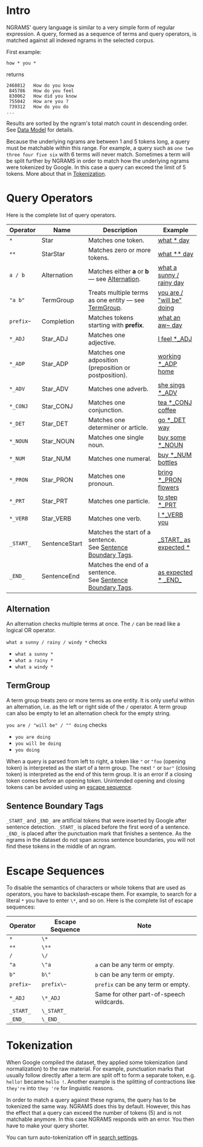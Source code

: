 # Intro

NGRAMS' query language is similar to a very simple form of regular expression. A query, formed as a sequence of terms and query operators, is matched against all indexed ngrams in the selected corpus.

First example:

```
how * you *
```

returns

```
2468812   How do you know
 845786   How do you feel
 830062   How did you know
 755042   How are you ?
 739312   How do you do
...
```

Results are sorted by the ngram's total match count in descending order. See [Data Model](data-model) for details.

Because the underlying ngrams are between 1 and 5 tokens long, a query must be matchable within this range. For example, a query such as `one two three four five six` with 6 terms will never match. Sometimes a term will be split further by NGRAMS in order to match how the underlying ngrams were tokenized by Google. In this case a query can exceed the limit of 5 tokens. More about that in [Tokenization](#tokenization).

# Query Operators

Here is the complete list of query operators.

| Operator  | Name          | Description                                                                              | Example                                                                                           |
| --------- | ------------- | ---------------------------------------------------------------------------------------- | ------------------------------------------------------------------------------------------------- |
| `*`       | Star          | Matches one token.                                                                       | [what \* day](https://ngrams.dev/?corpus=eng&query=what+%2A+day)                                  |
| `**`      | StarStar      | Matches zero or more tokens.                                                             | [what \*\* day](https://ngrams.dev/?corpus=eng&query=what+%2A%2A+day)                             |
| `a / b`   | Alternation   | Matches either **a** or **b** — see [Alternation](#alternation).                         | [what a sunny / rainy day](https://ngrams.dev/?corpus=eng&query=what+a+sunny+%2F+rainy+day)       |
| `"a b"`   | TermGroup     | Treats multiple terms as one entity — see [TermGroup](#termgroup).                                | [you are / "will be" doing](https://ngrams.dev/?corpus=eng&query=you+are+%2F+%22will+be%22+doing) |
| `prefix~` | Completion    | Matches tokens starting with **prefix**.                                                 | [what an aw~ day](https://ngrams.dev/?corpus=eng&query=what+an+aw~+day)                           |
| `*_ADJ`   | Star_ADJ      | Matches one adjective.                                                                   | [I feel \*\_ADJ](https://ngrams.dev/?corpus=eng&query=I+feel+*_ADJ)                               |
| `*_ADP`   | Star_ADP      | Matches one adposition (preposition or postposition).                                    | [working \*\_ADP home](https://ngrams.dev/?corpus=eng&query=working+*_ADP+home)                   |
| `*_ADV`   | Star_ADV      | Matches one adverb.                                                                      | [she sings \*\_ADV](https://ngrams.dev/?corpus=eng&query=she+sings+*_ADV)                         |
| `*_CONJ`  | Star_CONJ     | Matches one conjunction.                                                                 | [tea \*\_CONJ coffee](https://ngrams.dev/?corpus=eng&query=tea+*_CONJ+coffee)                     |
| `*_DET`   | Star_DET      | Matches one determiner or article.                                                       | [go \*\_DET way](https://ngrams.dev/?corpus=eng&query=go+*_DET+way)                               |
| `*_NOUN`  | Star_NOUN     | Matches one single noun.                                                                 | [buy some \*\_NOUN](https://ngrams.dev/?corpus=eng&query=buy+some+*_NOUN)                         |
| `*_NUM`   | Star_NUM      | Matches one numeral.                                                                     | [buy \*\_NUM bottles](https://ngrams.dev/?corpus=eng&query=buy+*_NUM+bottles)                     |
| `*_PRON`  | Star_PRON     | Matches one pronoun.                                                                     | [bring \*\_PRON flowers](https://ngrams.dev/?corpus=eng&query=bring+*_PRON+flowers)               |
| `*_PRT`   | Star_PRT      | Matches one particle.                                                                    | [to step \*\_PRT](https://ngrams.dev/?corpus=eng&query=to+step+*_PRT)                             |
| `*_VERB`  | Star_VERB     | Matches one verb.                                                                        | [I \*\_VERB you](https://ngrams.dev/?corpus=eng&query=I+*_VERB+you)                               |
| `_START_` | SentenceStart | Matches the start of a sentence.<br>See [Sentence Boundary Tags](#sentence-boundary-tags). | [\_START\_ as expected \*](https://ngrams.dev/?corpus=eng&query=_START_+as+expected+*)            |
| `_END_`   | SentenceEnd   | Matches the end of a sentence.<br>See [Sentence Boundary Tags](#sentence-boundary-tags).   | [as expected \* \_END\_](https://ngrams.dev/?corpus=eng&query=as+expected+*+_END_)                |

## Alternation

An alternation checks multiple terms at once. The `/` can be read like a logical OR operator.

`what a sunny / rainy / windy *` checks

- `what a sunny *`
- `what a rainy *`
- `what a windy *`

## TermGroup

A term group treats zero or more terms as one entity. It is only useful within an alternation, i.e. as the left or right side of the `/` operator. A term group can also be empty to let an alternation check for the empty string.

`you are / "will be" / "" doing` checks

- `you are doing`
- `you will be doing`
- `you doing`

When a query is parsed from left to right, a token like `"` or `"foo` (opening token) is interpreted as the start of a term group. The next `"` or `bar"` (closing token) is interpreted as the end of this term group. It is an error if a closing token comes before an opening token. Unintended opening and closing tokens can be avoided using an [escape sequence](#escape-sequences).

## Sentence Boundary Tags

`_START_` and `_END_` are artificial tokens that were inserted by Google after sentence detection. `_START_` is placed before the first word of a sentence. `_END_` is placed after the punctuation mark that finishes a sentence. As the ngrams in the dataset do not span across sentence boundaries, you will not find these tokens in the middle of an ngram.

# Escape Sequences

To disable the semantics of characters or whole tokens that are used as operators, you have to backslash-escape them. For example, to search for a literal `*` you have to enter `\*`, and so on. Here is the complete list of escape sequences:

| Operator  | Escape Sequence | Note                                     |
| --------- | --------------- | ---------------------------------------- |
| `*`       | `\*`            |                                          |
| `**`      | `\**`           |                                          |
| `/`       | `\/`            |                                          |
| `"a`      | `\"a`           | `a` can be any term or empty.            |
| `b"`      | `b\"`           | `b` can be any term or empty.            |
| `prefix~` | `prefix\~`      | `prefix` can be any term or empty.       |
| `*_ADJ`   | `\*_ADJ`        | Same for other part-of-speech wildcards. |
| `_START_` | `\_START_`      |                                          |
| `_END_`   | `\_END_`        |                                          |

# Tokenization

When Google compiled the dataset, they applied some tokenization (and normalization) to the raw material. For example, punctuation marks that usually follow directly after a term are split off to form a separate token, e.g. `hello!` became `hello !`. Another example is the splitting of contractions like `they're` into `they 're` for linguistic reasons.

In order to match a query against these ngrams, the query has to be tokenized the same way. NGRAMS does this by default. However, this has the effect that a query can exceed the number of tokens (5) and is not matchable anymore. In this case NGRAMS responds with an error. You then have to make your query shorter.

You can turn auto-tokenization off in [search settings](search-settings).
